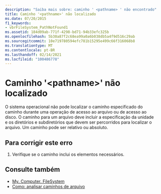 ```yaml
---
description: "Saiba mais sobre: caminho ' <pathname> ' não encontrado"
title: Caminho '<pathname>' não localizado
ms.date: 07/20/2015
f1_keywords:
- vbrFileSystem_PathNotFound1
ms.assetid: 184d09ab-771f-4298-bd71-94b33efc325b
ms.openlocfilehash: 5b30a87f2c68ea99a0a6b038db5a4f9d516c29ab
ms.sourcegitcommit: 10e719780594efc781b15295e499c66f316068b8
ms.translationtype: MT
ms.contentlocale: pt-BR
ms.lasthandoff: 02/14/2021
ms.locfileid: "100486778"
---
```

# <a name="path-pathname-not-found"></a>Caminho '\<pathname>' não localizado

O sistema operacional não pode localizar o caminho especificado do caminho durante uma operação de acesso ao arquivo ou de acesso ao disco. O caminho para um arquivo deve incluir a especificação da unidade e os diretórios e subdiretórios que devem ser percorridos para localizar o arquivo. Um caminho pode ser relativo ou absoluto.  
  
## <a name="to-correct-this-error"></a>Para corrigir este erro  
  
1. Verifique se o caminho inclui os elementos necessários.  
  
## <a name="see-also"></a>Consulte também

- [My. Computer. FileSystem](xref:Microsoft.VisualBasic.FileIO.FileSystem)
- [Como: analisar caminhos de arquivo](../developing-apps/programming/drives-directories-files/how-to-parse-file-paths.md)
